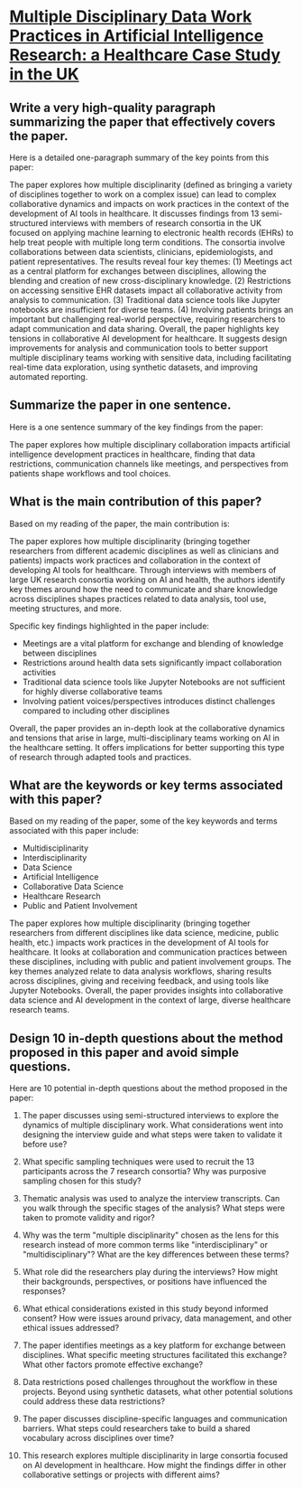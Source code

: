 # [Multiple Disciplinary Data Work Practices in Artificial Intelligence   Research: a Healthcare Case Study in the UK](https://arxiv.org/abs/2311.18424)

## Write a very high-quality paragraph summarizing the paper that effectively covers the paper.

 Here is a detailed one-paragraph summary of the key points from this paper:

The paper explores how multiple disciplinarity (defined as bringing a variety of disciplines together to work on a complex issue) can lead to complex collaborative dynamics and impacts on work practices in the context of the development of AI tools in healthcare. It discusses findings from 13 semi-structured interviews with members of research consortia in the UK focused on applying machine learning to electronic health records (EHRs) to help treat people with multiple long term conditions. The consortia involve collaborations between data scientists, clinicians, epidemiologists, and patient representatives. The results reveal four key themes: (1) Meetings act as a central platform for exchanges between disciplines, allowing the blending and creation of new cross-disciplinary knowledge. (2) Restrictions on accessing sensitive EHR datasets impact all collaborative activity from analysis to communication. (3) Traditional data science tools like Jupyter notebooks are insufficient for diverse teams. (4) Involving patients brings an important but challenging real-world perspective, requiring researchers to adapt communication and data sharing. Overall, the paper highlights key tensions in collaborative AI development for healthcare. It suggests design improvements for analysis and communication tools to better support multiple disciplinary teams working with sensitive data, including facilitating real-time data exploration, using synthetic datasets, and improving automated reporting.


## Summarize the paper in one sentence.

 Here is a one sentence summary of the key findings from the paper:

The paper explores how multiple disciplinary collaboration impacts artificial intelligence development practices in healthcare, finding that data restrictions, communication channels like meetings, and perspectives from patients shape workflows and tool choices.


## What is the main contribution of this paper?

 Based on my reading of the paper, the main contribution is:

The paper explores how multiple disciplinarity (bringing together researchers from different academic disciplines as well as clinicians and patients) impacts work practices and collaboration in the context of developing AI tools for healthcare. Through interviews with members of large UK research consortia working on AI and health, the authors identify key themes around how the need to communicate and share knowledge across disciplines shapes practices related to data analysis, tool use, meeting structures, and more. 

Specific key findings highlighted in the paper include:

- Meetings are a vital platform for exchange and blending of knowledge between disciplines
- Restrictions around health data sets significantly impact collaboration activities
- Traditional data science tools like Jupyter Notebooks are not sufficient for highly diverse collaborative teams
- Involving patient voices/perspectives introduces distinct challenges compared to including other disciplines

Overall, the paper provides an in-depth look at the collaborative dynamics and tensions that arise in large, multi-disciplinary teams working on AI in the healthcare setting. It offers implications for better supporting this type of research through adapted tools and practices.


## What are the keywords or key terms associated with this paper?

 Based on my reading of the paper, some of the key keywords and terms associated with this paper include:

- Multidisciplinarity
- Interdisciplinarity 
- Data Science
- Artificial Intelligence
- Collaborative Data Science
- Healthcare Research
- Public and Patient Involvement

The paper explores how multiple disciplinarity (bringing together researchers from different disciplines like data science, medicine, public health, etc.) impacts work practices in the development of AI tools for healthcare. It looks at collaboration and communication practices between these disciplines, including with public and patient involvement groups. The key themes analyzed relate to data analysis workflows, sharing results across disciplines, giving and receiving feedback, and using tools like Jupyter Notebooks. Overall, the paper provides insights into collaborative data science and AI development in the context of large, diverse healthcare research teams.


## Design 10 in-depth questions about the method proposed in this paper and avoid simple questions.

 Here are 10 potential in-depth questions about the method proposed in the paper:

1. The paper discusses using semi-structured interviews to explore the dynamics of multiple disciplinary work. What considerations went into designing the interview guide and what steps were taken to validate it before use?

2. What specific sampling techniques were used to recruit the 13 participants across the 7 research consortia? Why was purposive sampling chosen for this study?

3. Thematic analysis was used to analyze the interview transcripts. Can you walk through the specific stages of the analysis? What steps were taken to promote validity and rigor? 

4. Why was the term "multiple disciplinarity" chosen as the lens for this research instead of more common terms like "interdisciplinary" or "multidisciplinary"? What are the key differences between these terms?

5. What role did the researchers play during the interviews? How might their backgrounds, perspectives, or positions have influenced the responses? 

6. What ethical considerations existed in this study beyond informed consent? How were issues around privacy, data management, and other ethical issues addressed?

7. The paper identifies meetings as a key platform for exchange between disciplines. What specific meeting structures facilitated this exchange? What other factors promote effective exchange?

8. Data restrictions posed challenges throughout the workflow in these projects. Beyond using synthetic datasets, what other potential solutions could address these data restrictions?

9. The paper discusses discipline-specific languages and communication barriers. What steps could researchers take to build a shared vocabulary across disciplines over time?

10. This research explores multiple disciplinarity in large consortia focused on AI development in healthcare. How might the findings differ in other collaborative settings or projects with different aims?
